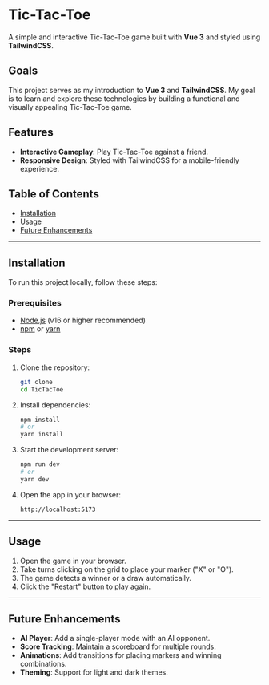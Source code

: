 # Tic-Tac-Toe

A simple and interactive Tic-Tac-Toe game built with **Vue 3** and styled using **TailwindCSS**.

## Goals

This project serves as my introduction to **Vue 3** and **TailwindCSS**. My goal is to learn and explore these technologies by building a functional and visually appealing Tic-Tac-Toe game.

## Features

- **Interactive Gameplay**: Play Tic-Tac-Toe against a friend.
- **Responsive Design**: Styled with TailwindCSS for a mobile-friendly experience.

## Table of Contents

- [Installation](#installation)
- [Usage](#usage)
- [Future Enhancements](#future-enhancements)

---

## Installation

To run this project locally, follow these steps:

### Prerequisites

- [Node.js](https://nodejs.org/) (v16 or higher recommended)
- [npm](https://www.npmjs.com/) or [yarn](https://yarnpkg.com/)

### Steps

1. Clone the repository:
   ```bash
   git clone
   cd TicTacToe
   ```

2. Install dependencies:
   ```bash
   npm install
   # or
   yarn install
   ```

3. Start the development server:
   ```bash
   npm run dev
   # or
   yarn dev
   ```

4. Open the app in your browser:
   ```
   http://localhost:5173
   ```

---

## Usage

1. Open the game in your browser.
2. Take turns clicking on the grid to place your marker ("X" or "O").
3. The game detects a winner or a draw automatically.
4. Click the "Restart" button to play again.

---

## Future Enhancements

- **AI Player**: Add a single-player mode with an AI opponent.
- **Score Tracking**: Maintain a scoreboard for multiple rounds.
- **Animations**: Add transitions for placing markers and winning combinations.
- **Theming**: Support for light and dark themes.
